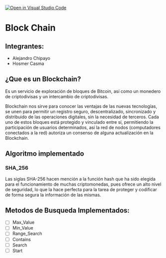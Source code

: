 [![Open in Visual Studio Code](https://classroom.github.com/assets/open-in-vscode-c66648af7eb3fe8bc4f294546bfd86ef473780cde1dea487d3c4ff354943c9ae.svg)](https://classroom.github.com/online_ide?assignment_repo_id=10056455&assignment_repo_type=AssignmentRepo)
# **Block Chain**
## Integrantes:

- Alejandro Chipayo
- Hosmer Casma
## ¿Que es un Blockchain?
Es un servicio de exploración de bloques de Bitcoin, así como un monedero de criptodivisas y un intercambio de criptodivisas.

Blockchain nos sirve para conocer las ventajas de las nuevas tecnologías, se unen para permitir un registro seguro, descentralizado, sincronizado y distribuido de las operaciones digitales, sin la necesidad de terceros. Cada uno de estos bloques está protegido y vinculado entre sí, permitiendo la participación de usuarios determinados, así la red de nodos (computadores conectados a la red) autoriza un consenso de alguna actualización en la Blockchain.
## Algoritmo implementado
### SHA_256
Las siglas SHA-256 hacen mención a la función hash que ha sido elegida para el funcionamiento de muchas criptomonedas, pues ofrece un alto nivel de seguridad, lo que la hace perfecta para la tarea de proteger y codificar de forma segura la información de las mismas.

## Metodos de Busqueda Implementados:
- [ ] Max_Value
- [ ] Min_Value
- [ ] Range_Search
- [ ] Contains
- [ ] Search
- [ ] Start
